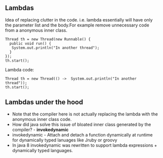 ## Lambdas

Idea of replacing clutter in the code. i.e. lambda essentially will have only the parameter list and the body.For example remove unnecessary code from a anonymous inner class.

```
Thread th = new Thread(new Runnable() {
  public void run() {
   System.out.println("In another thread");
  }  
});
th.start();
```
Lambda code:

```
Thread th = new Thread(() ->  System.out.println("In another thread"));
th.start();

```

## Lambdas under the hood
* Note that the compiler here is not actually replacing the lambda with the anonymous inner class code.
* How did java solve this issue of bloated inner class generated by the compiler? -  **invokedynamic**
* invokedynamic - Attach and detach a function dynamically at runtime for dynamically typed lanuages like Jruby or groovy
* In java 8 invokedynamic was rewritten to support lambda expressions + dynamically typed languages.
